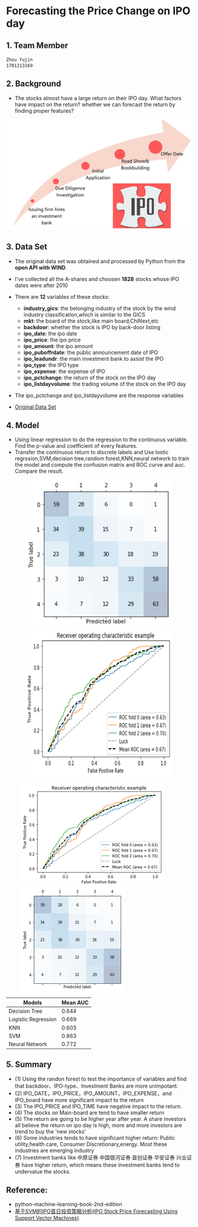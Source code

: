 # Forecasting the Price Change on IPO day

## 1. Team Member
	Zhou Yujin
	1701213169
## 2. Background
* The stocks almost have a large return on their IPO day. What factors have impact on the return? whether we can forecast the return by finding proper features?
<div align=center><img width="500" height="300" src="https://github.com/JOY199603/2017.M3.TQF-Forcasting-price-change-on-IPO-day/blob/master/images/IPOPROCESS.png"/></div>

## 3. Data Set
* The original data set was obtained and processed by Python from the __open API with WIND__. 
* I've collected all the A-shares and choosen __1828__ stocks whose IPO dates were after 2010
* There are __12__ variables of these stocks:
  * __industry_gics__: the belonging industry of the stock by the wind industry classification,which is similar to the GICS
  * __mkt__: the board of the stock,like main board,ChiNext,etc
  * __backdoor__: whether the stock is IPO by back-door listing
  * __ipo_date__: the ipo date
  * __ipo_price__: the ipo price
  * __ipo_amount__: the ipo amount
  * __ipo_puboffrdate__: the public announcement date of IPO
  * __ipo_leadundr__: the main investment bank to assist the IPO
  * __ipo_type__: the IPO type 
  * __ipo_expense__: the expense of IPO
  * __ipo_pctchange__: the return of the stock on the IPO day
  * __ipo_listdayvolume__: the trading volume of the stock on the IPO day
		
* The ipo_pctchange and ipo_listdayvolume are the response variables

* [Original Data Set](https://github.com/JOY199603/2017.M3.TQF-Forcasting-price-change-on-IPO-day/blob/master/alldata.csv)

## 4. Model
* Using linear regression to do the regression to the continuous variable. Find the p-value and coefficient of every features.
* Transfer the continuous return to discrete labels and Use lostic regrssion,SVM,decision tree,random forest,KNN,neural network to train the model and compute the confusion matrix and ROC curve and auc. Compare the result.
<div align=center><img width="400" height="400" src="https://github.com/JOY199603/2017.M3.TQF-Forcasting-price-change-on-IPO-day/blob/master/images/confusion.png"/></div>
<div align=center><img width="400" height="400" src="https://github.com/JOY199603/2017.M3.TQF-Forcasting-price-change-on-IPO-day/blob/master/images/ROC.png"/></div>
<figure class="half">
    <img src="https://github.com/JOY199603/2017.M3.TQF-Forcasting-price-change-on-IPO-day/blob/master/images/ROC.png">
    <img src="https://github.com/JOY199603/2017.M3.TQF-Forcasting-price-change-on-IPO-day/blob/master/images/confusion.png">
</figure>

Models |Mean AUC
-------|---------
Decision Tree	| 0.644
Logistic Regression	| 0.669
KNN	| 0.603
SVM	| 0.863
Neural Network	| 0.772

## 5. Summary
 * (1) Using the randon forest to test the importance of variables and find that backdoor、IPO-type、Investment Banks are more unimpotant.
 * (2) IPO_DATE，IPO_PRICE，IPO_AMOUNT，IPO_EXPENSE，and IPO_board have more significant impact to the return
 * (3) The IPO_PRICE and IPO_TIME have negative impact to the return.
 * (4) The stocks on Main-board are tend to have smaller return
 * (5) The return are going to be higher year after year. A share investors all believe the return on ipo day is high, more and more investors are trend to buy the 'new stocks'
 * (6) Some industries tends to have significant higher return: Public utility,health care, Consumer Discretionary,energy. Most these industries are emerging industry
 * (7) Investment banks like 中原证券 中国银河证券 首创证券 华安证券 兴业证券 have higher return, which means these investment banks tend to undervalue the stocks. 
## Reference:
* python-machine-learning-book-2nd-edition 
* [基于SVM的IPO首日投资策略分析(IPO Stock Price Forecasting Using Support Vector Machines)](http://xueshu.baidu.com/s?wd=paperuri%3A%287bd767e78dfed152c735ed0b0a1d2f5a%29&filter=sc_long_sign&tn=SE_xueshusource_2kduw22v&sc_vurl=http%3A%2F%2Fkns.cnki.net%2FKCMS%2Fdetail%2Fdetail.aspx%3Ffilename%3Dxtyy201310042%26dbname%3DCJFD%26dbcode%3DCJFQ&ie=utf-8&sc_us=16091207344911522734)
